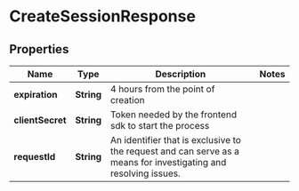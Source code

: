 

# CreateSessionResponse


## Properties

| Name | Type | Description | Notes |
|------------ | ------------- | ------------- | -------------|
|**expiration** | **String** | 4 hours from the point of creation |  |
|**clientSecret** | **String** | Token needed by the frontend sdk to start the process |  |
|**requestId** | **String** | An identifier that is exclusive to the request and can serve as a means for investigating and resolving issues. |  |



